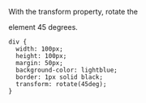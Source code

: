 With the transform property, rotate the <div> element 45 degrees.

    div {
      width: 100px;
      height: 100px;
      margin: 50px;
      background-color: lightblue;
      border: 1px solid black;
      transform: rotate(45deg);
    }
